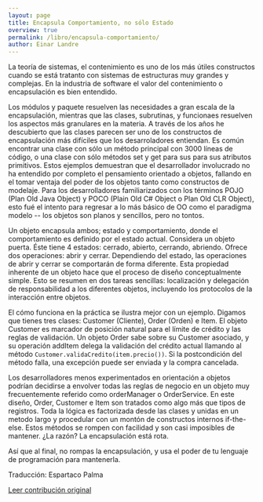 ```yaml
---
layout: page
title: Encapsula Comportamiento, no sólo Estado
overview: true
permalink: /libro/encapsula-comportamiento/
author: Einar Landre
---
```


La teoría de sistemas, el contenimiento es uno de los más útiles constructos cuando se está tratanto con sistemas de estructuras muy grandes y complejas. En la industria de software el valor del contenimiento o encapsulación es bien entendido.

Los módulos y paquete resuelven las necesidades a gran escala de la encapsulación, mientras que las clases, subrutinas, y funcionaes resuelven los aspectos más granulares en la materia. A través de los años he descubierto que las clases parecen ser uno de los constructos de encapsulación más difíciles que los desarroladores entiendan. Es común encontrar una clase con sólo un método principal con 3000 líneas de código, o una clase con sólo métodos set y get para sus para sus atributos primitivos. Estos ejemplos demuestran que el desarrollador involucrado no ha entendido por completo el pensamiento orientado a objetos, fallando en el tomar ventaja del poder de los objetos tanto como constructos de modelaje. Para los desarrolladores familiarizados con los términos POJO (Plan Old Java Object) y POCO (Plain Old C# Object o Plan Old CLR Object), esto fué el intento para regresar a lo más básico de OO como el paradigma modelo -- los objetos son planos y sencillos, pero no tontos.

Un objeto encapsula ambos; estado y comportamiento, donde el comportamiento es definido por el estado actual. Considera un objeto puerta. Éste tiene 4 estados: cerrado, abierto, cerrando, abriendo. Ofrece dos operaciones: abrir y cerrar. Dependiendo del estado, las operaciones de abrir y cerrar se comportarán de forma diferente. Esta propiedad inherente de un objeto hace que el proceso de diseño conceptualmente simple. Esto se resumen en dos tareas sencillas: localización y delegación de responsabilidad a los diferentes objetos, incluyendo los protocolos de la interacción entre objetos.

El cómo funciona en la práctica se ilustra mejor con un ejemplo. Digamos que tienes tres clases: Customer (Cliente), Order (Orden) e Item. El objeto Customer es marcador de posición natural para el límite de crédito y las reglas de validación. Un objeto Order sabe sobre su Customer asociado, y su operación addItem delega la validación del crédito actual llamando al método `Customer.validaCredito(item.precio())`. Si la postcondición del método falla, una excepción puede ser enviada y la compra cancelada.

Los desarrolladores menos experimentados en orientación a objetos podrían decidirse a envolver todas las reglas de negocio en un objeto muy frecuentemente referido como orderManager o OrderService. En este diseño, Order, Customer  e Item son tratados como algo más que tipos de registros. Toda la lógica es factorizada desde las clases y unidas en un metodo largo y procedular con un montón de constructos internos if-the-else. Estos métodos se rompen con facilidad y son casi imposibles de mantener. ¿La razón? La encapsulación está rota.

Así que al final, no rompas la encapsulación, y usa el poder de tu lenguaje de programación para mantenerla.


Traducción: Espartaco Palma

[Leer contribución original](http://programmer.97things.oreilly.com/wiki/index.php/Encapsulate_Behavior%2C_not_Just_State)